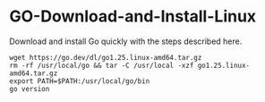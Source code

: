 # GO-Download-and-Install-Linux
Download and install Go quickly with the steps described here.

```
wget https://go.dev/dl/go1.25.linux-amd64.tar.gz
rm -rf /usr/local/go && tar -C /usr/local -xzf go1.25.linux-amd64.tar.gz
export PATH=$PATH:/usr/local/go/bin
go version
```
